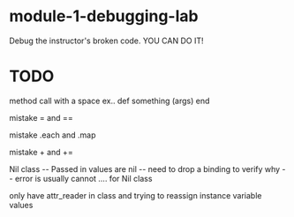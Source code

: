 # module-1-debugging-lab
Debug the instructor's broken code. YOU CAN DO IT!



# TODO

method call with a space
ex.. def something (args)
      end


mistake = and ==

mistake .each and .map

mistake + and +=

Nil class -- Passed in values are nil -- need to drop a binding to verify why -- error is usually cannot .... for Nil class

only have attr_reader in class and trying to reassign instance variable values
